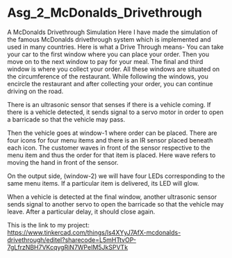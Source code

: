 # Asg_2_McDonalds_Drivethrough
A McDonalds Drivethrough Simulation
Here I have made the simulation of the famous McDonalds drivethrough system which is implemented and used in many countries.
Here is what a Drive Through means- You can take your car to the first window where you can place your order. Then you move on to the next window to pay for your meal. The final and third window is where you collect your order. All these windows are situated on the circumference of the restaurant. While following the windows, you encircle the restaurant and after collecting your order, you can continue driving on the road.

There is an ultrasonic sensor that senses if there is a vehicle coming. If there is a vehicle detected, it sends signal to a servo motor in order to open a barricade so that the vehicle may pass.

Then the vehicle goes at window-1 where order can be placed. There are four icons for four menu items and there is an IR sensor placed beneath each icon. The customer waves in front of the sensor respective to the menu item and thus the order for that item is placed. Here wave refers to moving the hand in front of the sensor.

On the output side, (window-2) we will have four LEDs corresponding to the same menu items. If a particular item is delivered, its LED will glow.

When a vehicle is detected at the final window, another ultrasonic sensor sends signal to another servo to open the barricade so that the vehicle may leave. After a particular delay, it should close again.

This is the link to my project:
https://www.tinkercad.com/things/ls4XYyJ7AfX-mcdonalds-drivethrough/editel?sharecode=L5mHTtvOP-7gLfrzNBH7VKcqygRiN7WPeIM5JkSPVTk
